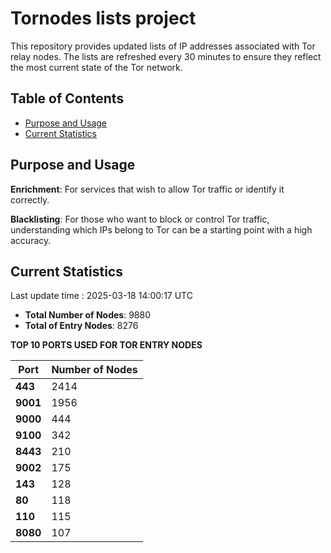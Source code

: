 # Tornodes lists project

This repository provides updated lists of IP addresses associated with Tor relay nodes. The lists are refreshed every 30 minutes to ensure they reflect the most current state of the Tor network.

## Table of Contents

- [Purpose and Usage](#purpose-and-usage)
- [Current Statistics](#current-statistics)


## Purpose and Usage

**Enrichment**: For services that wish to allow Tor traffic or identify it correctly.

**Blacklisting**: For those who want to block or control Tor traffic, understanding which IPs belong to Tor can be a starting point with a high accuracy.

## Current Statistics

Last update time : 2025-03-18 14:00:17 UTC

- **Total Number of Nodes**: 9880
- **Total of Entry Nodes**: 8276

**TOP 10 PORTS USED FOR TOR ENTRY NODES**

| **Port** | **Number of Nodes** |
|------|-----------------|
| **443**   | 2414  |
| **9001**   | 1956  |
| **9000**   | 444  |
| **9100**   | 342  |
| **8443**   | 210  |
| **9002**   | 175  |
| **143**   | 128  |
| **80**   | 118  |
| **110**   | 115  |
| **8080**   | 107  |

